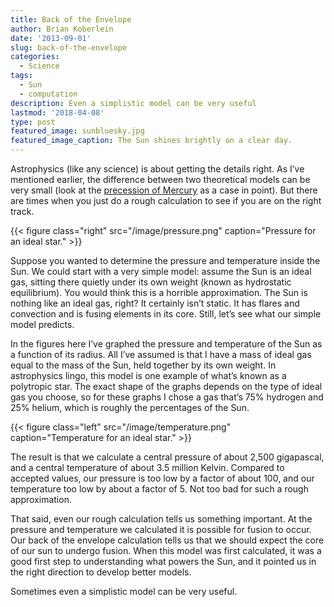 ```yaml
---
title: Back of the Envelope
author: Brian Koberlein
date: '2013-09-01'
slug: back-of-the-envelope
categories:
  - Science
tags:
  - Sun
  - computation
description: Even a simplistic model can be very useful
lastmod: '2018-04-08'
type: post
featured_image: sunbluesky.jpg
featured_image_caption: The Sun shines brightly on a clear day.
---
```


Astrophysics (like any science) is about getting the details right. As I’ve mentioned earlier, the difference between two theoretical models can be very small (look at the [precession of Mercury](https://blog.briankoberlein.com/span-of-a-heartbeat/) as a case in point). But there are times when you just do a rough calculation to see if you are on the right track.

{{< figure class="right" src="/image/pressure.png" caption="Pressure for an ideal star." >}}

Suppose you wanted to determine the pressure and temperature inside the Sun. We could start with a very simple model: assume the Sun is an ideal gas, sitting there quietly under its own weight (known as hydrostatic equilibrium). You would think this is a horrible approximation. The Sun is nothing like an ideal gas, right? It certainly isn’t static. It has flares and convection and is fusing elements in its core. Still, let’s see what our simple model predicts.

In the figures here I’ve graphed the pressure and temperature of the Sun as a function of its radius. All I’ve assumed is that I have a mass of ideal gas equal to the mass of the Sun, held together by its own weight. In astrophysics lingo, this model is one example of what’s known as a polytropic star. The exact shape of the graphs depends on the type of ideal gas you choose, so for these graphs I chose a gas that’s 75% hydrogen and 25% helium, which is roughly the percentages of the Sun.

{{< figure class="left" src="/image/temperature.png" caption="Temperature for an ideal star." >}}

The result is that we calculate a central pressure of about 2,500 gigapascal, and a central temperature of about 3.5 million Kelvin. Compared to accepted values, our pressure is too low by a factor of about 100, and our temperature too low by about a factor of 5. Not too bad for such a rough approximation.

That said, even our rough calculation tells us something important. At the pressure and temperature we calculated it is possible for fusion to occur. Our back of the envelope calculation tells us that we should expect the core of our sun to undergo fusion. When this model was first calculated, it was a good first step to understanding what powers the Sun, and it pointed us in the right direction to develop better models.

Sometimes even a simplistic model can be very useful.